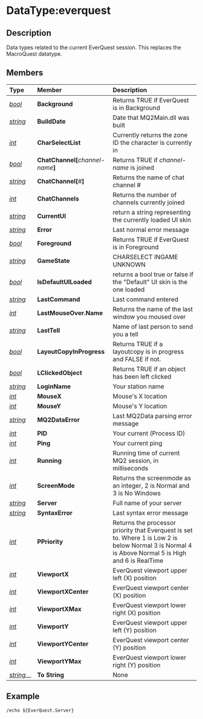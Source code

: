 # DataType:everquest

## Description

Data types related to the current EverQuest session. This replaces the MacroQuest datatype.

## Members

| **Type** | **Member** | **Description** |
| :--- | :--- | :--- |
| [_bool_](datatype-bool.md) | **Background** | Returns TRUE if EverQuest is in Background |
| [_string_](datatype-string.md) | **BuildDate** | Date that MQ2Main.dll was built |
| [_int_](datatype-int.md) | **CharSelectList** | Currently returns the zone ID the character is currently in |
| [_bool_](datatype-bool.md) | **ChatChannel\[**_channel-name_**\]** | Returns TRUE if _channel-name_ is joined |
| [_string_](datatype-string.md) | **ChatChannel\[**\#**\]** | Returns the name of chat channel \# |
| [_int_](datatype-int.md) | **ChatChannels** | Returns the number of channels currently joined |
| [_string_](datatype-string.md) | **CurrentUI** | return a string representing the currently loaded UI skin |
| [_string_](datatype-string.md) | **Error** | Last normal error message |
| [_bool_](datatype-bool.md) | **Foreground** | Returns TRUE if EverQuest is in Foreground |
| [_string_](datatype-string.md) | **GameState** | CHARSELECT INGAME UNKNOWN |
| [_bool_](datatype-bool.md) | **IsDefaultUILoaded** | returns a bool true or false if the "Default" UI skin is the one loaded |
| [_string_](datatype-string.md) | **LastCommand** | Last command entered |
| [_int_](datatype-int.md) | **LastMouseOver.Name** | Returns the name of the last window you moused over |
| [_string_](datatype-string.md) | **LastTell** | Name of last person to send you a tell |
| [_bool_](datatype-bool.md) | **LayoutCopyInProgress** | Returns TRUE if a layoutcopy is in progress and FALSE if not. |
| [_bool_](datatype-bool.md) | **LClickedObject** | Returns TRUE if an object has been left clicked |
| [_string_](datatype-string.md) | **LoginName** | Your station name |
| [_int_](datatype-int.md) | **MouseX** | Mouse's X location |
| [_int_](datatype-int.md) | **MouseY** | Mouse's Y location |
| [_string_](datatype-string.md) | **MQ2DataError** | Last MQ2Data parsing error message |
| [_int_](datatype-int.md) | **PID** | Your current \(Process ID\) |
| [_int_](datatype-int.md) | **Ping** | Your current ping |
| [_int_](datatype-int.md) | **Running** | Running time of current MQ2 session, in milliseconds |
| [_int_](datatype-int.md) | **ScreenMode** | Returns the screenmode as an integer, 2 is Normal and 3 is No Windows |
| [_string_](datatype-string.md) | **Server** | Full name of your server |
| [_string_](datatype-string.md) | **SyntaxError** | Last syntax error message |
| [_int_](datatype-int.md) | **PPriority** | Returns the processor priority that Everquest is set to. Where 1 is Low 2 is below Normal 3 is Normal 4 is Above Normal 5 is High and 6 is RealTime |
| [_int_](datatype-int.md) | **ViewportX** | EverQuest viewport upper left \(X\) position |
| [_int_](datatype-int.md) | **ViewportXCenter** | EverQuest viewport center \(X\) position |
| [_int_](datatype-int.md) | **ViewportXMax** | EverQuest viewport lower right \(X\) position |
| [_int_](datatype-int.md) | **ViewportY** | EverQuest viewport upper left \(Y\) position |
| [_int_](datatype-int.md) | **ViewportYCenter** | EverQuest viewport center \(Y\) position |
| [_int_](datatype-int.md) | **ViewportYMax** | EverQuest viewport lower right \(Y\) position |
| [_string_](datatype-string.md)\_\_ | **To String** | None |

## Example

`/echo ${EverQuest.Server}`

